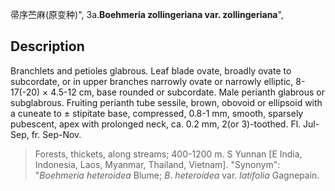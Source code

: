 帚序苎麻(原变种)",
3a.**Boehmeria zollingeriana var. zollingeriana**",

## Description
Branchlets and petioles glabrous. Leaf blade ovate, broadly ovate to subcordate, or in upper branches narrowly ovate or narrowly elliptic, 8-17(-20) × 4.5-12 cm, base rounded or subcordate. Male perianth glabrous or subglabrous. Fruiting perianth tube sessile, brown, obovoid or ellipsoid with a cuneate to ± stipitate base, compressed, 0.8-1 mm, smooth, sparsely pubescent, apex with prolonged neck, ca. 0.2 mm, 2(or 3)-toothed. Fl. Jul-Sep, fr. Sep-Nov.

> Forests, thickets, along streams; 400-1200 m. S Yunnan [E India, Indonesia, Laos, Myanmar, Thailand, Vietnam].
  "Synonym": "*Boehmeria* *heteroidea* Blume; *B*. *heteroidea* var. *latifolia* Gagnepain.
